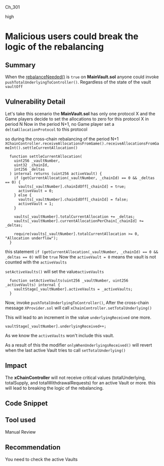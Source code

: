 Ch_301

high

# Malicious users could break the logic of the rebalancing

## Summary
When the [rebalanceNeeded()](https://github.com/sherlock-audit/2023-01-derby/blob/main/derby-yield-optimiser/contracts/Vault.sol#L427-L429) is `true` on **MainVault.sol** anyone could invoke `pushTotalUnderlyingToController()`.
Regardless of the state of the vault `vaultOff`

## Vulnerability Detail
Let's take this scenario the **MainVault.sol** has only one protocol X and the Game players decide to set the allocations to zero for this protocol X in period N
Now in the period N+1, no Game player set a `deltaAllocationProtocol` to this protocol

so during the cross-chain rebalancing of the period N+1 `XChainController.receiveAllocationsFromGame().receiveAllocationsFromGameInt().settleCurrentAllocation()`
```solidity
  function settleCurrentAllocation(
    uint256 _vaultNumber,
    uint32 _chainId,
    int256 _deltas
  ) internal returns (uint256 activeVault) {
    if (getCurrentAllocation(_vaultNumber, _chainId) == 0 && _deltas == 0) {
      vaults[_vaultNumber].chainIdOff[_chainId] = true;
      activeVault = 0;
    } else {
      vaults[_vaultNumber].chainIdOff[_chainId] = false;
      activeVault = 1;
    }

    vaults[_vaultNumber].totalCurrentAllocation += _deltas;
    vaults[_vaultNumber].currentAllocationPerChain[_chainId] += _deltas;

    require(vaults[_vaultNumber].totalCurrentAllocation >= 0, "Allocation underflow");
  }
```
this statement `if (getCurrentAllocation(_vaultNumber, _chainId) == 0 && _deltas == 0)` will be `true`
Now the `activeVault = 0` means the vault is not counted with the `activeVaults`

`setActiveVaults()` will set the value`activeVaults`
```solidity
  function setActiveVaults(uint256 _vaultNumber, uint256 _activeVaults) internal {
    vaultStage[_vaultNumber].activeVaults = _activeVaults;
  }
```
Now, invoke `pushTotalUnderlyingToController()`, After the cross-chain message `XProvider.sol` will call `xChainController.setTotalUnderlying()` 

This will lead to an increment in the value `underlyingReceived` one more.
```solidity
vaultStage[_vaultNumber].underlyingReceived++;
```
As we know the `activeVaults` won't include this vault.

As a result of this the modifier `onlyWhenUnderlyingsReceived()` will revert when the last active Vault tries to call `setTotalUnderlying()`

## Impact
The **xChainController** will not receive critical values (totalUnderlying, totalSupply, and totalWithdrawalRequests) for an active Vault or more. this will lead to breaking the logic of the rebalancing.  

## Code Snippet

## Tool used

Manual Review

## Recommendation
You need to check the active Vaults